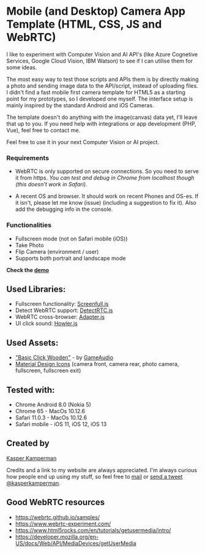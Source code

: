 # Mobile (and Desktop) Camera App Template (HTML, CSS, JS and WebRTC)

I like to experiment with Computer Vision and AI API's (like Azure Cognetive Services, Google Cloud Vision, IBM Watson) to see if I can utilise them for some ideas. 

The most easy way to test those scripts and APIs them is by directly making a photo and sending image data to the API/script, instead of uploading files. I didn't find a fast mobile first camera template for HTML5 as a starting point for my prototypes, so I developed one myself. The interface setup is mainly inspired by the standard Android and iOS Cameras.

The template doesn't do anything with the image(canvas) data yet, I'll leave that up to you. 
If you need help with integrations or app development (PHP, Vue), feel free to contact me. 

Feel free to use it in your next Computer Vision or AI project. 

### Requirements

- WebRTC is only supported on secure connections. So you need to serve it from https. 
*You can test and debug in Chrome from localhost though (this doesn't work in Safari).* 

- A recent OS and browser. It should work on recent Phones and OS-es. If it isn't, please 
  let me know (issue) (including a suggestion to fix it). Also add the debugging info in the console.

### Functionalities

- Fullscreen mode (not on Safari mobile (iOS))
- Take Photo
- Flip Camera (environment / user)
- Supports both portrait and landscape mode

**Check the [demo](https://naushy.github.io/MobileCameraTemplate/)**

## Used Libraries:

- Fullscreen functionality: [Screenfull.js](https://github.com/sindresorhus/screenfull.js/)
- Detect WebRTC support: [DetectRTC.js](https://www.webrtc-experiment.com/DetectRTC/)
- WebRTC cross-browser: [Adapter.js](https://github.com/webrtc/adapter)
- UI click sound: [Howler.js](https://howlerjs.com)

## Used Assets:

- ["Basic Click Wooden"](https://freesound.org/people/GameAudio/sounds/220200/) - by [GameAudio](https://www.gameaudio101.com)
- [Material Design Icons](https://material.io/icons/) (camera front, camera rear, photo camera, fullscreen, fullscreen exit)

## Tested with:

- Chrome Android 8.0 (Nokia 5)
- Chrome 65 - MacOs 10.12.6
- Safari 11.0.3 - MacOs 10.12.6
- Safari mobile - iOS 11, iOS 12, iOS 13

## Created by 

[Kasper Kamperman](https://www.kasperkamperman.com/blog/camera-template/)

Credits and a link to my website are always appreciated. 
I'm always curious how people end up using my stuff, so
feel free to [mail](https://www.kasperkamperman.com/contact/) or [send a tweet @kasperkamperman](https://twitter.com/kasperkamperman). 

## Good WebRTC resources

- https://webrtc.github.io/samples/
- https://www.webrtc-experiment.com/
- https://www.html5rocks.com/en/tutorials/getusermedia/intro/
- https://developer.mozilla.org/en-US/docs/Web/API/MediaDevices/getUserMedia
